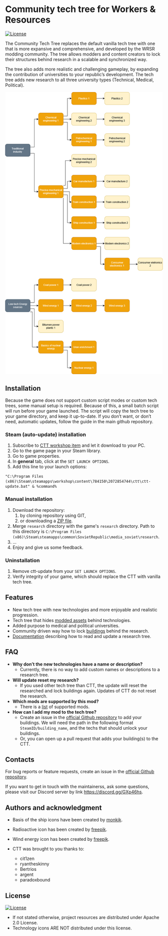 # Community tech tree for Workers & Resources

[![License](https://img.shields.io/badge/License-Apache%202.0-blue.svg)](https://opensource.org/licenses/Apache-2.0)

The Community Tech Tree replaces the default vanilla tech tree with one
that is more expansive and comprehensive, and developed by the WRSR modding community.
The tree allows modders and content creators to lock their structures behind research
in a scalable and synchronized way.

The tree also adds more realistic and challenging gameplay, by expanding the contribution
of universities to your republic’s development. The tech tree adds new research to
all three university types (Technical, Medical, Political).

![Community tech tree flowchart][1]

## Installation

Because the game does not support custom script modes or custom tech trees, some manual setup
is required. Because of this, a small batch script will run before your game launched.
The script will copy the tech tree to your game directory, and keep it up-to-date.
If you don’t want, or don’t need, automatic updates, follow the guide in the main github repository.

### Steam (auto-update) installation

1. Subscribe to [CTT workshop item][8] and let it download to your PC.
2. Go to the game page in your Steam library.
3. Go to game properties.
4. In **general** tab, click at the `SET LAUNCH OPTIONS`.
5. Add this line to your launch options:
```
"C:\Program Files (x86)\Steam\steamapps\workshop\content\784150\2072854744\ctt\ctt-update.bat" & %command%
```

### Manual installation

1. Download the repository:
   1. by cloning repository using GIT,
   2. or downloading a [ZIP file][3].
2. Merge `research` directory with the game's `research` directory.
   Path to this directory is
   `C:\Program Files (x86)\Steam\steamapps\common\SovietRepublic\media_soviet\research`.
3. ...
4. Enjoy and give us some feedback.

### Uninstallation

1. Remove ctt-update from your `SET LAUNCH OPTIONS`.
2. Verify integrity of your game, which should replace the CTT with vanilla tech tree.

## Features

* New tech tree with new technologies and more enjoyable and
  realistic progression.
* Tech tree that hides [modded assets][7] behind technologies.
* Added purpose to medical and political universities.
* Community driven way how to lock [buildings][7] behind the research.
* [Documentation][4] describing how to read and update a research tree.

## FAQ

* **Why don’t the new technologies have a name or description?**
   * Currently, there is no way to add custom names or descriptions to a research tree.
* **Will update reset my research?**
   * If you used other tech tree than CTT, the update will reset the researched
     and lock buildings again. Updates of CTT do not reset the research.
* **Which mods are supported by this mod?**
   * There is a [list][7] of supported mods.
* **How can I add my mod to the tech tree?**
   * Create an issue in the [official Github repository][2] to add your buildings.
     We will need the path in the following format `SteamID/building_name`,
     and the techs that should unlock your buildings.
   * Or, you can open up a pull request that adds your building(s) to the CTT.

## Contacts

For bug reports or feature requests, create an issue in the
[official Github repository][2].

If you want to get in touch with the maintainerss, ask some questions,
please visit our Discord server by link https://discord.gg/GXp46hs.

## Authors and acknowledgment

* Basis of the ship icons have been created by [monkik][5].
* Radioactive icon has been created by [freepik][6].
* Wind energy icon has been created by [freepik][6].

* CTT was brought to you thanks to:
   * cit1zen
   * ryantheskinny
   * Bertrios
   * argent
   * paradoxbound

## License

[![License](https://img.shields.io/badge/License-Apache%202.0-blue.svg)](https://opensource.org/licenses/Apache-2.0)

* If not stated otherwise, project resources are distributed under Apache 2.0 License.
* Technology icons ARE NOT distributed under this license.

[1]: resources/techtree.png
[2]: https://github.com/cit1zen/workers-and-resources-community-tech-tree
[3]: https://github.com/cit1zen/workers-and-resources-community-tech-tree/archive/master.zip
[4]: docs/research.md
[5]: https://www.flaticon.com/authors/monkik
[6]: https://www.flaticon.com/authors/freepik
[7]: docs/supported_mods.md
[8]: https://steamcommunity.com/sharedfiles/filedetails/?id=2072854744

